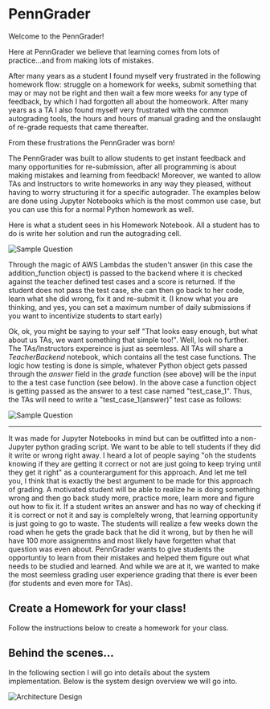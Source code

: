 # PennGrader
Welcome to the PennGrader!

Here at PennGrader we believe that learning comes from lots of practice...and from making lots of mistakes. 

After many years as a student I found myself very frustrated in the following homework flow: struggle on a homework for weeks, submit something that may or may not be right and then wait a few more weeks for any type of feedback, by which I had forgotten all about the homeowork. After many years as a TA I also found myself very frustrated with the common autograding tools, the hours and hours of manual grading and the onslaught of re-grade requests that came thereafter.

From these frustrations the PennGrader was born!

The PennGrader was built to allow students to get instant feedback and many opportunities for re-submission, after all programming is about making mistakes and learning from feedback! Moreover, we wanted to allow TAs and Instructors to write homeworks in any way they pleased, without having to worry structuring it for a specific autograder. The examples below are done using Jupyter Notebooks which is the most common use case, but you can use this for a normal Python homework as well. 

Here is what a student sees in his Homework Notebook. All a student has to do is write her solution and run the autograding cell.

![Sample Question](https://penngrader-wiki.s3.amazonaws.com/sample_question.gif)

Through the magic of AWS Lambdas the studen't answer (in this case the addition_function object) is passed to the backend where it is checked against the teacher defined test cases and a score is returned. If the student does not pass the test case, she can then go back to her code, learn what she did wrong, fix it and re-submit it. (I know what you are thinking, and yes, you can set a maximum number of daily submissions if you want to incentivize students to start early)

Ok, ok, you might be saying to your self "That looks easy enough, but what about us TAs, we want something that simple too!". Well, look no further. The TAs/Instructors expereince is just as seemless. All TAs will share a _TeacherBackend_ notebook, which contains all the test case functions. The logic how testing is done is simple, whatever Python object gets passed through the _answer_ field in the _grade_ function (see above) will be the input to the a test case function (see below). In the above case a function object is getting passed as the answer to a test case named "test_case_1". Thus, the TAs will need to write a "test_case_1(answer)" test case as follows:

![Sample Question](https://penngrader-wiki.s3.amazonaws.com/sample_test_case.gif)





---------------------------
It was made for Jupyter Notebooks in mind but can be outfitted into a non-Jupyter python grading script. We want to be able to tell students if they did it write or wrong right away. I heard a lot of people saying "oh the students knowing if they are getting it correct or not are just going to keep trying until they get it right" as a counterargument for this approach. And let me tell you, I think that is exactly the best argument to be made for this approach of grading. A motivated student will be able to realize he is doing something wrong and then go back study more, practice more, learn more and figure out how to fix it. If a student writes an answer and has no way of checking if it is correct or not it and say is compleltely wrong, that learning opportunity is just going to go to waste. The students will realize a few weeks down the road when he gets the grade back that he did it wrong, but by then he will have 100 more assignemtns and most likely have forgetten what that question was even about. PennGrader wants to give students the opportuntiy to learn from their mistakes and helped them figure out what needs to be studied and learned. And while we are at it, we wanted to make the most seemless grading user experience grading that there is ever been (for students and even more for TAs). 

## Create a Homework for your class!
Follow the instructions below to create a homework for your class.

## Behind the scenes...
In the following section I will go into details about the system implementation. Below is the system design overview we will go into.

![Architecture Design](https://penngrader-wiki.s3.amazonaws.com/design.png)
